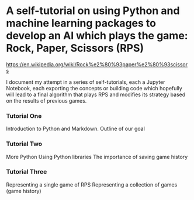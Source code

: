 # A self-tutorial on using Python and machine learning packages to develop an AI which plays the game: Rock, Paper, Scissors (RPS)
https://en.wikipedia.org/wiki/Rock%e2%80%93paper%e2%80%93scissors

I document my attempt in a series of self-tutorials, each a Jupyter Notebook, each exporting the concepts or building code which hopefully will lead to a final algorithm that plays RPS and modifies its strategy based on the results of previous games.

### Tutorial One
Introduction to Python and Markdown. 
Outline of our goal

### Tutorial Two
More Python
Using Python libraries
The importance of saving game history

### Tutorial Three
Representing a single game of RPS
Representing a collection of games (game history)

